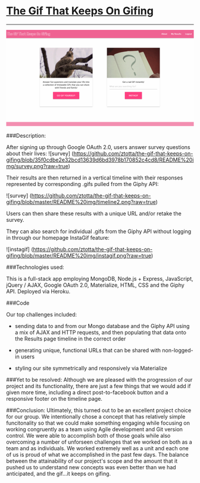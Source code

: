 # [The Gif That Keeps On Gifing](http://pacific-river-56706.herokuapp.com/)
---

![homepage](https://github.com/ztotta/the-gif-that-keeps-on-gifing/blob/a679f8e3c4cb792f94bcce2c6a3e42d8b05622c5/README%20img/homepage.png?raw=true)

###Description:

After signing up through Google OAuth 2.0, users answer survey questions about their lives: 
![survey] (https://github.com/ztotta/the-gif-that-keeps-on-gifing/blob/35f0cdbe2e32bcd13639d6bd3978b170852c4cd8/README%20img/survey.png?raw=true)

Their results are then returned in a vertical timeline with their responses represented by corresponding .gifs pulled from the Giphy API:

![survey] (https://github.com/ztotta/the-gif-that-keeps-on-gifing/blob/master/README%20img/timeline2.png?raw=true)

Users can then share these results with a unique URL and/or retake the survey.

They can also search for individual .gifs from the Giphy API without logging in through our homepage InstaGif feature:

![instagif] (https://github.com/ztotta/the-gif-that-keeps-on-gifing/blob/master/README%20img/instagif.png?raw=true)

###Technologies used:

This is a full-stack app employing MongoDB, Node.js + Express, JavaScript, jQuery / AJAX, Google OAuth 2.0, Materialize, HTML, CSS and the Giphy API. Deployed via Heroku.

###Code

Our top challenges included:

- sending data to and from our Mongo database and the Giphy API using a mix of AJAX and HTTP requests, and then populating that data onto the Results page timeline in the correct order

- generating unique, functional URLs that can be shared with non-logged-in users

- styling our site symmetrically and responsively via Materialize

###Yet to be resolved:
Although we are pleased with the progression of our project and its functionality, there are just a few things that we would add if given more time, including a direct post-to-facebook button and a responsive footer on the timeline page.

###Conclusion:
Ultimately, this turned out to be an excellent project choice for our group. We intentionally chose a concept that has relatively simple funcitonality so that we could make something engaging while focusing on working congruently as a team using Agile development and Git version control. We were able to accomplish both of those goals while also overcoming a number of unforseen challenges that we worked on both as a team and as individuals. We worked extremely well as a unit and each one of us is proud of what we accomplished in the past few days. The balance between the attainability of our project's scope and the amount that it pushed us to understand new concepts was even better than we had anticipated, and the gif...it keeps on gifing.

